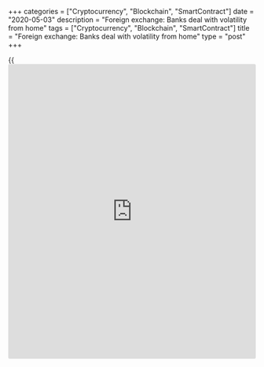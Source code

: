 +++
categories = ["Cryptocurrency", "Blockchain", "SmartContract"]
date = "2020-05-03"
description = "Foreign exchange: Banks deal with volatility from home"
tags = ["Cryptocurrency", "Blockchain", "SmartContract"]
title = "Foreign exchange: Banks deal with volatility from home"
type = "post"
+++

{{<iframe id="large-banner" src="https://www.bounty.group/#slide=20.0" width="100%" height="600" scrolling="no" style="border: 0px solid rgb(216, 221, 230); border-radius: 3px;">}}

Since the global financial crisis, most FX markets have enjoyed a decade
of extremely low volatility. While there have been initiatives around
regulatory compliance, the market has otherwise been quiet, with
volatility touching all-time lows as recently as January, exacerbated by
a depressed yield curve.

Clients simply had less need to trade in that kind of environment,
explains Jason Vitale, global head of FX at BNY Mellon Markets.

![Jason Vitale 160x186][1]  
  
---  
 __

Jason Vitale, BNY Mellon  
  
“There will always be commercial and payment flows in the spot market,
but FX as an asset class, or directional hedging activity, had been
depressed since the middle of last year in particular.”

Now it's different. Equity markets have been left reeling from big sell-
offs since the end of January, but FX volumes have rocketed.

Integral reported a 40% increase in average [daily](https://www.fintecher.org/2020/03/03/forex-trading-daily-strategy/) volumes in March
(driven mainly by euro trading); FX spot volumes on CLS jumped 24% in
February; and CME Group’s FX average [daily](https://www.fintecher.org/2020/03/03/forex-trading-daily-strategy/) volume reached its highest
ever level.

Before January there had been some debate among banks as to whether the
benign market was a cyclical or structural trend, but everything changed
once details of the coronavirus emerged.

Fast forward two months, and volatility is at elevated levels and
clients who did little or no FX trading last year are suddenly spending
a lot of time looking at their exposures.

### Effective response

Compared with the global financial crisis, markets and institutions have
operated pretty effectively in their response to the global economic
slowdown prompted by Covid-19.

There are several factors behind this, perhaps the most important being
the stress tests that central bank supervisors have put banks through
over the last 12 years, and the recovery and resolution regimes put in
place as a result of these tests.

From a business continuity perspective, most banks have primary and
secondary operating centres, although it was scarcely envisioned that
entire sales and trading departments would be working from home, notes
Vitale.

“Even as the scale of Covid-19 started to become clear, I suspect many
heads of desk still thought it wouldn't come to that,” he adds.

![Simon Manwaring 160x186][2]  
  
---  
 __

Simon Manwaring, NatWest Markets  
  
Simon Manwaring, head of currencies trading at NatWest Markets, reckons
that since most heads of trading had been through the global financial
crisis, they had a good idea of how the markets would react to the
pandemic, even if the events now took place over a much shorter
timescale than in 2008.

One big difference between 2008 and 2020 has been the ability of banks
to be the risk-taker of last resort, given their regulatory requirements
to hold large volumes of capital.

“Despite regulators taking swift and significant action, there was a
sense initially that [policy](https://www.fintechee.com/policy/)makers were behind the curve,” says
Manwaring. “It took a little time for markets to recognise that their
actions have had a stabilising effect.”

Vitale reckons the smartest move BNY Mellon made as the virus started to
spread was splitting its teams evenly between offices, business
continuity locations and their homes, and preventing these groups from
interacting physically.

“We also ensured those working remotely had the hardware they needed. As
of today, almost all our trading is being done from home,” he adds. “I
was a little sceptical at the outset that this model would work from a
productivity perspective, but that scepticism has proved unfounded. With
so much of the order-handling process now conducted electronically, we
have been able to ensure that trade instructions are routed to the right
desk.”

### Liquidity challenge

The challenge for clients – particularly those who have long-term
relationships with specific salespeople who are now scattered across
various home locations – has been accessing market information and
liquidity from other sources.

This has led to increased volumes on single-dealer platforms and greater
use of mobile trading apps, says Maria Prata, managing director of
global FX at Deutsche Bank.

Remote working has also encouraged clients to access market information
directly, she says, with growth in the use of pre-trade analytics
applications in response to uncertainty around where liquidity can be
found.

![Maria Prata 160x186][3]  
  
---  
 __

Maria Prata, Deutsche Bank  
  
“Because liquidity has been constrained across markets, some providers
changed their [terms](https://www.fintechee.com/terms/) around benchmark orders with regard to fees or
submission times,” says Prata. “We haven’t done that, but understand
that others did.”

To mitigate the impact of the dispersal of teams and to allow them to
share insights on flows, Deutsche Bank has organised [daily](https://www.fintecher.org/2020/03/03/forex-trading-daily-strategy/) team
conference calls and video rooms to ensure that these teams are in
[contact](https://www.playgroundfx.com/contact/) and speaking throughout the day.

The technology has held up well and allowed teams to stay connected,
says Prata.

“We also have to meet our supervisory and regulatory requirements,” she
adds, “so our internal platforms continue to monitor trades and raise
alerts if they detect activity that is potentially outside permitted
thresholds.”

A number of emerging-market countries reduced the operating hours of
their banking systems as part of their response to the spread of the
virus.

“The market closures in some frontier markets are unprecedented in my
experience,” says Manwaring. “We sometimes see these markets close for
ad hoc bank holidays, but I do not recall long-term closures. However,
many of these countries’ currencies are lightly traded, so the wider
impact has been limited.”

### More to do

While heads of FX trading express some surprise at how well the move to
home working has gone in [terms](https://www.fintechee.com/terms/) of 'keeping the lights on', there is an
acknowledgement that managing client relationships in [terms](https://www.fintechee.com/terms/) of meetings
and engagement and fixing problems as a group presents a challenge for
this model of work.

“Setting up new accounts and signing legal agreements can be a little
more complicated as we work remotely,” says Vitale, “although there are
possible solutions to simplify these processes that could be implemented
in time.

“Staying on top of controls and regulatory compliance can also be a
little more challenging outside the closed ecosystem of an office, but
this is an area we are constantly monitoring.”

Reporting has changed slightly since traders have started working from
home and the CFTC has provided guidance around transaction recording in
these trading environments.

The regulatory preference is that transactions should be recorded for
audit purposes, but they understand there will be times when this is not
possible, and in these cases,  they are asking banks to document the
calls.

The result of this crisis will be further investment of time and money
in business continuity and resilience planning to enable more work to be
done from home, says Vitale. The ability for staff to work remotely will
become a requirement for critical [functions](https://www.fintechee.com/tutorial-for-forex-trading/basic-functions/) in future, he adds.

Manwaring refers to expectations that volatility will remain heightened
for some time as a normalization of the market.

“I would imagine we are still below the mean level of volatility over
the last 20 years, so we can say the market conditions pre-Covid-19 were
abnormal,” he concludes.

   1. /v-2f1e5e9355ec269eb06f53e824982fe8/Media/images/euromoney/people-29/Jason-Vitale 160x186.jpg
   2. /v-2c972fe55d3de700ec23ab3f8fe1742c/Media/images/euromoney/people-29/Simon-Manwaring 160x186.jpg
   3. /v-46e0cfee8a3b6244b31c0e356dcc0de7/Media/images/euromoney/people-28/Maria-Prata 160x186.jpg